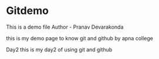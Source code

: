 # Gitdemo
This is a demo file 
Author - Pranav Devarakonda
<br>
<p>
this is my demo page to know git and github by apna college
</p>
Day2 this is my day2 of using git and github